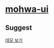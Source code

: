 # [mohwa-ui](https://github.com/mohwa/mohwaUI)


## Suggest

<a href="http://jsfiddle.net/mohwa/gznkrwjp/7/" target="_blank">데모 보기</a>
